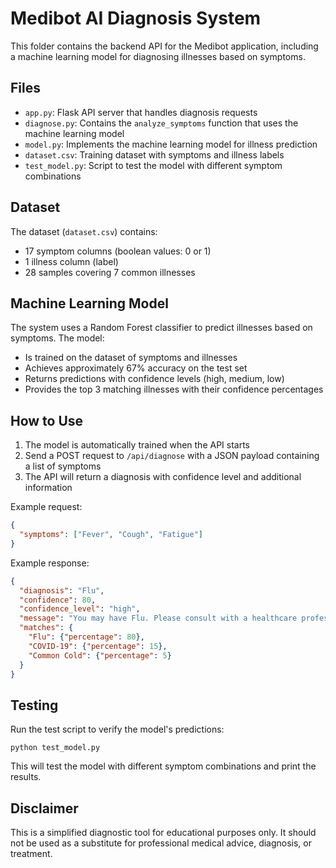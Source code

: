 # Medibot AI Diagnosis System

This folder contains the backend API for the Medibot application, including a machine learning model for diagnosing illnesses based on symptoms.

## Files

- `app.py`: Flask API server that handles diagnosis requests
- `diagnose.py`: Contains the `analyze_symptoms` function that uses the machine learning model
- `model.py`: Implements the machine learning model for illness prediction
- `dataset.csv`: Training dataset with symptoms and illness labels
- `test_model.py`: Script to test the model with different symptom combinations

## Dataset

The dataset (`dataset.csv`) contains:
- 17 symptom columns (boolean values: 0 or 1)
- 1 illness column (label)
- 28 samples covering 7 common illnesses

## Machine Learning Model

The system uses a Random Forest classifier to predict illnesses based on symptoms. The model:
- Is trained on the dataset of symptoms and illnesses
- Achieves approximately 67% accuracy on the test set
- Returns predictions with confidence levels (high, medium, low)
- Provides the top 3 matching illnesses with their confidence percentages

## How to Use

1. The model is automatically trained when the API starts
2. Send a POST request to `/api/diagnose` with a JSON payload containing a list of symptoms
3. The API will return a diagnosis with confidence level and additional information

Example request:
```json
{
  "symptoms": ["Fever", "Cough", "Fatigue"]
}
```

Example response:
```json
{
  "diagnosis": "Flu",
  "confidence": 80,
  "confidence_level": "high",
  "message": "You may have Flu. Please consult with a healthcare professional.",
  "matches": {
    "Flu": {"percentage": 80},
    "COVID-19": {"percentage": 15},
    "Common Cold": {"percentage": 5}
  }
}
```

## Testing

Run the test script to verify the model's predictions:

```
python test_model.py
```

This will test the model with different symptom combinations and print the results.

## Disclaimer

This is a simplified diagnostic tool for educational purposes only. It should not be used as a substitute for professional medical advice, diagnosis, or treatment.